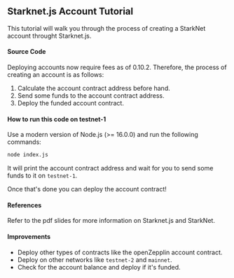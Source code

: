 ## Starknet.js Account Tutorial

This tutorial will walk you through the process of creating a StarkNet account throught Starknet.js.

#### Source Code

Deploying accounts now require fees as of 0.10.2. Therefore, the process of creating an account is as follows:

1. Calculate the account contract address before hand.
2. Send some funds to the account contract address.
3. Deploy the funded account contract.

#### How to run this code on testnet-1

Use a modern version of Node.js (>= 16.0.0) and run the following commands:

```bash
node index.js
```

It will print the account contract address and wait for you to send some funds to it on `testnet-1`.

Once that's done you can deploy the account contract!

#### References

Refer to the pdf slides for more information on Starknet.js and StarkNet.

#### Improvements

- Deploy other types of contracts like the openZepplin account contract.
- Deploy on other networks like `testnet-2` and `mainnet`.
- Check for the account balance and deploy if it's funded.
